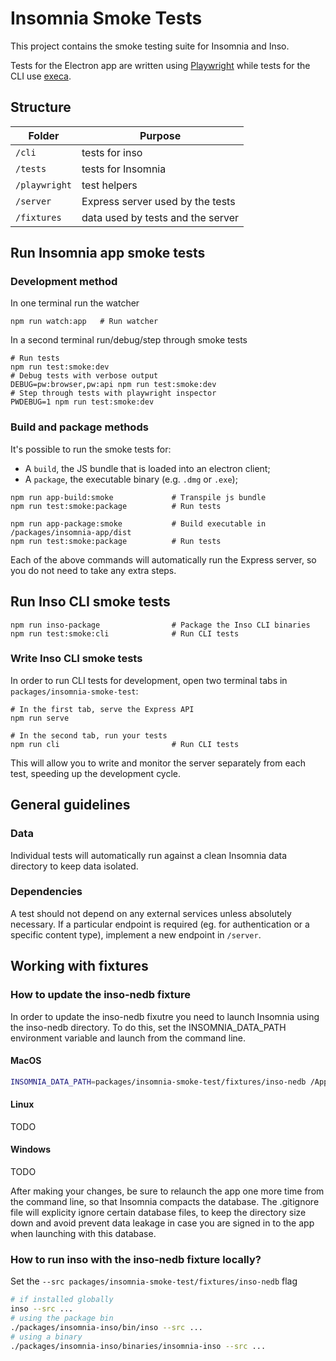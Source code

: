 # Insomnia Smoke Tests

This project contains the smoke testing suite for Insomnia and Inso.

Tests for the Electron app are written using [Playwright](https://github.com/microsoft/playwright)  while tests for the CLI use [execa](https://github.com/sindresorhus/execa).

## Structure

| Folder       | Purpose                           |
| ------------ | --------------------------------- |
| `/cli`       | tests for inso                    |
| `/tests`     | tests for Insomnia                |
| `/playwright`| test helpers                      |
| `/server`    | Express server used by the tests  |
| `/fixtures`  | data used by tests and the server |

## Run Insomnia app smoke tests

### Development method

In one terminal run the watcher

```shell
npm run watch:app   # Run watcher
```

In a second terminal run/debug/step through smoke tests

```shell
# Run tests
npm run test:smoke:dev
# Debug tests with verbose output
DEBUG=pw:browser,pw:api npm run test:smoke:dev
# Step through tests with playwright inspector
PWDEBUG=1 npm run test:smoke:dev
```

### Build and package methods

It's possible to run the smoke tests for:
- A `build`, the JS bundle that is loaded into an electron client;
- A `package`, the executable binary (e.g. `.dmg` or `.exe`);

```shell
npm run app-build:smoke             # Transpile js bundle
npm run test:smoke:package          # Run tests
```

```shell
npm run app-package:smoke           # Build executable in /packages/insomnia-app/dist
npm run test:smoke:package          # Run tests
```

Each of the above commands will automatically run the Express server, so you do not need to take any extra steps.

## Run Inso CLI smoke tests

```shell
npm run inso-package                # Package the Inso CLI binaries
npm run test:smoke:cli              # Run CLI tests
```

### Write Inso CLI smoke tests

In order to run CLI tests for development, open two terminal tabs in `packages/insomnia-smoke-test`:

```shell
# In the first tab, serve the Express API
npm run serve

# In the second tab, run your tests
npm run cli                         # Run CLI tests
```

This will allow you to write and monitor the server separately from each test, speeding up the development cycle.

## General guidelines

### Data

Individual tests will automatically run against a clean Insomnia data directory to keep data isolated.

### Dependencies

A test should not depend on any external services unless absolutely necessary. If a particular endpoint is required (eg. for authentication or a specific content type), implement a new endpoint in `/server`.

## Working with fixtures

### How to update the inso-nedb fixture

In order to update the inso-nedb fixutre you need to launch Insomnia using the inso-nedb directory. To do this, set the INSOMNIA_DATA_PATH environment variable and launch from the command line.

#### MacOS

```bash
INSOMNIA_DATA_PATH=packages/insomnia-smoke-test/fixtures/inso-nedb /Applications/Insomnia.app/Contents/MacOS/Insomnia
```

#### Linux

TODO

#### Windows

TODO

After making your changes, be sure to relaunch the app one more time from the command line, so that Insomnia compacts the database. The .gitignore file will explicity ignore certain database files, to keep the directory size down and avoid prevent data leakage in case you are signed in to the app when launching with this database.

### How to run inso with the inso-nedb fixture locally?

Set the `--src packages/insomnia-smoke-test/fixtures/inso-nedb` flag

```bash
# if installed globally
inso --src ...
# using the package bin
./packages/insomnia-inso/bin/inso --src ...
# using a binary
./packages/insomnia-inso/binaries/insomnia-inso --src ...
```
